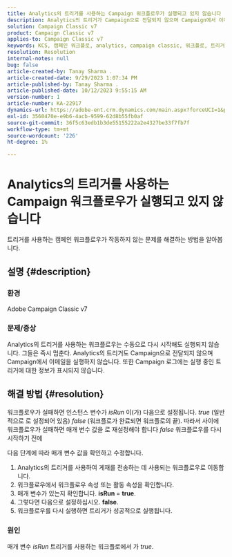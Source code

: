 ```yaml
---
title: Analytics의 트리거를 사용하는 Campaign 워크플로우가 실행되고 있지 않습니다
description: Analytics의 트리거가 Campaign으로 전달되지 않으며 Campaign에서 이메일을 보내지 않습니다.
solution: Campaign Classic v7
product: Campaign Classic v7
applies-to: Campaign Classic v7
keywords: KCS, 캠페인 워크플로, analytics, campaign classic, 워크플로, 트리거, isRunning
resolution: Resolution
internal-notes: null
bug: false
article-created-by: Tanay Sharma .
article-created-date: 9/29/2023 1:07:34 PM
article-published-by: Tanay Sharma .
article-published-date: 10/12/2023 9:55:15 AM
version-number: 1
article-number: KA-22917
dynamics-url: https://adobe-ent.crm.dynamics.com/main.aspx?forceUCI=1&pagetype=entityrecord&etn=knowledgearticle&id=e0b69a23-c95e-ee11-be6f-6045bd0065f9
exl-id: 3560470e-e9b6-4acb-9599-62d8b55fb0af
source-git-commit: 36f5c63edb1b3de55155222a2e4327be33f7fb7f
workflow-type: tm+mt
source-wordcount: '226'
ht-degree: 1%

---
```


# Analytics의 트리거를 사용하는 Campaign 워크플로우가 실행되고 있지 않습니다


트리거를 사용하는 캠페인 워크플로우가 작동하지 않는 문제를 해결하는 방법을 알아봅니다.

## 설명 {#description}


### 환경

Adobe Campaign Classic v7



### 문제/증상

Analytics의 트리거를 사용하는 워크플로우는 수동으로 다시 시작해도 실행되지 않습니다. 그들은 즉시 멈춘다. Analytics의 트리거도 Campaign으로 전달되지 않으며 Campaign에서 이메일을 실행하지 않습니다. 또한 Campaign 로그에는 실행 중인 트리거에 대한 정보가 표시되지 않습니다.


## 해결 방법 {#resolution}


워크플로우가 실패하면 인스턴스 변수가 *isRun* 이(가) 다음으로 설정됩니다. *true* (일반적으로 로 설정되어 있음) *false* (워크플로가 완료되면 워크플로의 끝). 따라서 사이에 워크플로우가 실패하면 매개 변수 값을 로 재설정해야 합니다 *false* 워크플로우를 다시 시작하기 전에

다음 단계에 따라 매개 변수 값을 확인하고 수정합니다.

1. Analytics의 트리거를 사용하여 게재를 전송하는 데 사용되는 워크플로우로 이동합니다.
2. 워크플로우에서 워크플로우 속성 또는 활동 속성을 확인합니다.
3. 매개 변수가 있는지 확인합니다. <b>isRun </b>= <b>true</b>.
4. 그렇다면 다음으로 설정하십시오. <b>false</b>.
5. 워크플로우를 다시 실행하면 트리거가 성공적으로 실행됩니다.


### 원인

매개 변수 *isRun* 트리거를 사용하는 워크플로에서 가 *true*.
